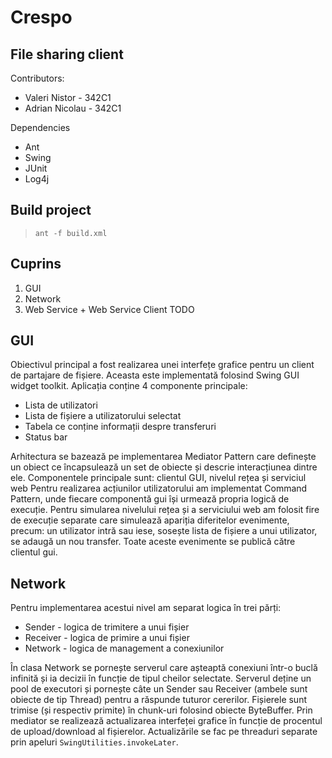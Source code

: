 Crespo
======
File sharing client
-------------------
Contributors:
- Valeri Nistor   - 342C1
- Adrian Nicolau  - 342C1

Dependencies
- Ant
- Swing
- JUnit
- Log4j

Build project
-------------
> `ant -f build.xml`

Cuprins
-------
1. GUI
2. Network
3. Web Service + Web Service Client TODO

GUI
---
Obiectivul principal a fost realizarea unei interfețe grafice pentru un
client de partajare de fișiere. Aceasta este implementată folosind Swing GUI
widget toolkit.
Aplicația conține 4 componente principale:
- Lista de utilizatori
- Lista de fișiere a utilizatorului selectat
- Tabela ce conține informații despre transferuri
- Status bar

Arhitectura se bazează pe implementarea Mediator Pattern care definește un
obiect ce încapsulează un set de obiecte și descrie interacțiunea dintre
ele. Componentele principale sunt: clientul GUI, nivelul rețea și serviciul web
Pentru realizarea acțiunilor utilizatorului am implementat Command Pattern, unde
fiecare componentă gui își urmează propria logică de execuție.
Pentru simularea nivelului rețea și a serviciului web am folosit fire de
execuție separate care simulează apariția diferitelor evenimente, precum: un
utilizator intră sau iese, sosește lista de fișiere a unui utilizator, se adaugă
un nou transfer. Toate aceste evenimente se publică către clientul gui.

Network
-------
Pentru implementarea acestui nivel am separat logica în trei părți:
- Sender - logica de trimitere a unui fișier
- Receiver - logica de primire a unui fișier
- Network - logica de management a conexiunilor

În clasa Network se pornește serverul care așteaptă conexiuni într-o buclă
infinită și ia decizii în funcție de tipul cheilor selectate. Serverul deține
un pool de executori și pornește câte un Sender sau Receiver (ambele sunt obiecte
de tip Thread) pentru a răspunde tuturor cererilor.
Fișierele sunt trimise (și respectiv primite) în chunk-uri folosind obiecte 
ByteBuffer. Prin mediator se realizează actualizarea interfeței grafice în funcție
de procentul de upload/download al fișierelor. Actualizările se fac pe threaduri
separate prin apeluri `SwingUtilities.invokeLater`.
